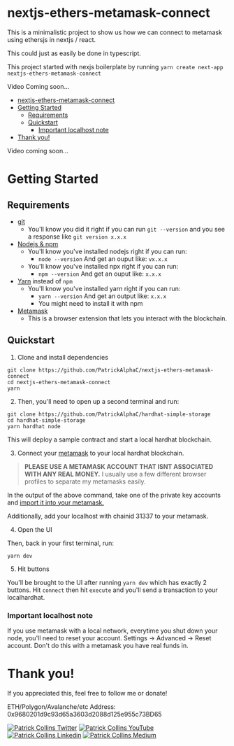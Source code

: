 # nextjs-ethers-metamask-connect

This is a minimalistic project to show us how we can connect to metamask using ethersjs in nextjs / react.

This could just as easily be done in typescript.

This project started with nexjs boilerplate by running `yarn create next-app nextjs-ethers-metamask-connect`

Video Coming soon...

- [nextjs-ethers-metamask-connect](#nextjs-ethers-metamask-connect)
- [Getting Started](#getting-started)
  - [Requirements](#requirements)
  - [Quickstart](#quickstart)
    - [Important localhost note](#important-localhost-note)
- [Thank you!](#thank-you)

Video coming soon...

# Getting Started

## Requirements

- [git](https://git-scm.com/book/en/v2/Getting-Started-Installing-Git)
  - You'll know you did it right if you can run `git --version` and you see a response like `git version x.x.x`
- [Nodejs & npm](https://nodejs.org/en/)
  - You'll know you've installed nodejs right if you can run:
    - `node --version` And get an ouput like: `vx.x.x`
  - You'll know you've installed npx right if you can run:
    - `npm --version` And get an ouput like: `x.x.x`
- [Yarn](https://classic.yarnpkg.com/lang/en/docs/install/) instead of `npm`
  - You'll know you've installed yarn right if you can run:
    - `yarn --version` And get an output like: `x.x.x`
    - You might need to install it with npm
- [Metamask](https://metamask.io/)
  - This is a browser extension that lets you interact with the blockchain.

## Quickstart

1. Clone and install dependencies

```
git clone https://github.com/PatrickAlphaC/nextjs-ethers-metamask-connect
cd nextjs-ethers-metamask-connect
yarn
```

2. Then, you'll need to open up a second terminal and run:

```
git clone https://github.com/PatrickAlphaC/hardhat-simple-storage
cd hardhat-simple-storage
yarn hardhat node
```

This will deploy a sample contract and start a local hardhat blockchain.

3. Connect your [metamask](https://metamask.io/) to your local hardhat blockchain.

> **PLEASE USE A METAMASK ACCOUNT THAT ISNT ASSOCIATED WITH ANY REAL MONEY.**
> I usually use a few different browser profiles to separate my metamasks easily.

In the output of the above command, take one of the private key accounts and [import it into your metamask.](https://metamask.zendesk.com/hc/en-us/articles/360015489331-How-to-import-an-Account)

Additionally, add your localhost with chainid 31337 to your metamask.

4. Open the UI

Then, back in your first terminal, run:

```
yarn dev
```

5. Hit buttons

You'll be brought to the UI after running `yarn dev` which has exactly 2 buttons. Hit `connect` then hit `execute` and you'll send a transaction to your localhardhat.

### Important localhost note

If you use metamask with a local network, everytime you shut down your node, you'll need to reset your account. Settings -> Advanced -> Reset account. Don't do this with a metamask you have real funds in.

# Thank you!

If you appreciated this, feel free to follow me or donate!

ETH/Polygon/Avalanche/etc Address: 0x9680201d9c93d65a3603d2088d125e955c73BD65

[![Patrick Collins Twitter](https://img.shields.io/badge/Twitter-1DA1F2?style=for-the-badge&logo=twitter&logoColor=white)](https://twitter.com/PatrickAlphaC)
[![Patrick Collins YouTube](https://img.shields.io/badge/YouTube-FF0000?style=for-the-badge&logo=youtube&logoColor=white)](https://www.youtube.com/channel/UCn-3f8tw_E1jZvhuHatROwA)
[![Patrick Collins Linkedin](https://img.shields.io/badge/LinkedIn-0077B5?style=for-the-badge&logo=linkedin&logoColor=white)](https://www.linkedin.com/in/patrickalphac/)
[![Patrick Collins Medium](https://img.shields.io/badge/Medium-000000?style=for-the-badge&logo=medium&logoColor=white)](https://medium.com/@patrick.collins_58673/)